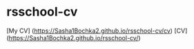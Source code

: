 # rsschool-cv
[My CV] (https://Sasha1Bochka2.github.io/rsschool-cv/cv) 
[CV] (https://Sasha1Bochka2.github.io/rsschool-cv/)
